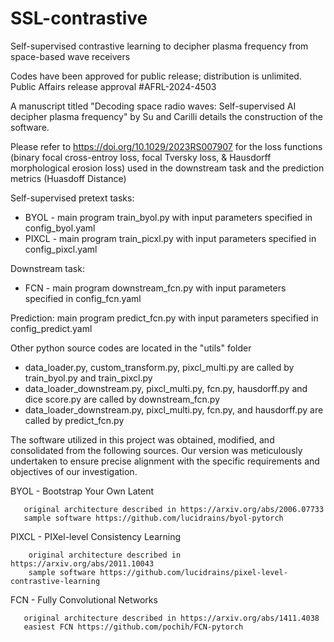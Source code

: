 # SSL-contrastive
Self-supervised contrastive learning to decipher plasma frequency from space-based wave receivers

Codes have been approved for public release; distribution is unlimited. Public Affairs release approval #AFRL-2024-4503

A manuscript titled "Decoding space radio waves: Self-supervised AI decipher plasma frequency" by Su and Carilli details the construction of the software. 

Please refer to https://doi.org/10.1029/2023RS007907 for the loss functions (binary focal cross-entroy loss, focal Tversky loss, & Hausdorff morphological erosion loss) used in the downstream task and the prediction metrics (Huasdoff Distance)

Self-supervised pretext tasks:
  * BYOL - main program train_byol.py with input parameters specified in config_byol.yaml
  * PIXCL - main program train_picxl.py with input parameters specified in config_pixcl.yaml

Downstream task:
  * FCN - main program downstream_fcn.py with input parameters specified in config_fcn.yaml

Prediction: main program predict_fcn.py with input parameters specified in config_predict.yaml

Other python source codes are located in the "utils" folder
  * data_loader.py, custom_transform.py, pixcl_multi.py are called by train_byol.py and train_pixcl.py
  * data_loader_downstream.py, pixcl_multi.py, fcn.py, hausdorff.py and dice score.py are called by downstream_fcn.py
  * data_loader_downstream.py, pixcl_multi.py, fcn.py, and hausdorff.py are called by predict_fcn.py

The software utilized in this project was obtained, modified, and consolidated from the following sources. Our version was meticulously undertaken to ensure precise alignment with the specific requirements and objectives of our investigation.

BYOL - Bootstrap Your Own Latent 
       
       original architecture described in https://arxiv.org/abs/2006.07733
       sample software https://github.com/lucidrains/byol-pytorch

PIXCL - PIXel-level Consistency Learning 
        
        original architecture described in https://arxiv.org/abs/2011.10043
        sample software https://github.com/lucidrains/pixel-level-contrastive-learning

FCN  - Fully Convolutional Networks
       
       original architecture described in https://arxiv.org/abs/1411.4038
       easiest FCN https://github.com/pochih/FCN-pytorch
